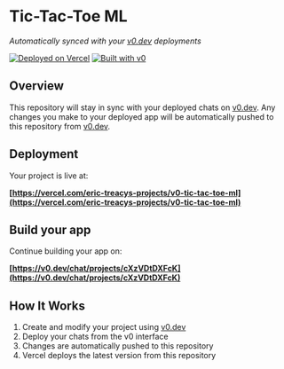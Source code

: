 # Tic-Tac-Toe ML

*Automatically synced with your [v0.dev](https://v0.dev) deployments*

[![Deployed on Vercel](https://img.shields.io/badge/Deployed%20on-Vercel-black?style=for-the-badge&logo=vercel)](https://vercel.com/eric-treacys-projects/v0-tic-tac-toe-ml)
[![Built with v0](https://img.shields.io/badge/Built%20with-v0.dev-black?style=for-the-badge)](https://v0.dev/chat/projects/cXzVDtDXFcK)

## Overview

This repository will stay in sync with your deployed chats on [v0.dev](https://v0.dev).
Any changes you make to your deployed app will be automatically pushed to this repository from [v0.dev](https://v0.dev).

## Deployment

Your project is live at:

**[https://vercel.com/eric-treacys-projects/v0-tic-tac-toe-ml](https://vercel.com/eric-treacys-projects/v0-tic-tac-toe-ml)**

## Build your app

Continue building your app on:

**[https://v0.dev/chat/projects/cXzVDtDXFcK](https://v0.dev/chat/projects/cXzVDtDXFcK)**

## How It Works

1. Create and modify your project using [v0.dev](https://v0.dev)
2. Deploy your chats from the v0 interface
3. Changes are automatically pushed to this repository
4. Vercel deploys the latest version from this repository